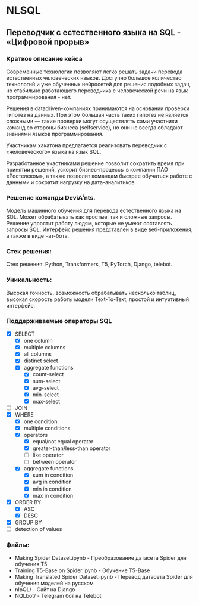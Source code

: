 # NLSQL

## Переводчик с естественного языка на SQL - «Цифровой прорыв»

### Краткое описание кейса
Современные технологии позволяют легко решать задачи перевода естественных человеческих языков. Доступно большое количество технологий и уже обученных нейросетей для решения подобных задач, но стабильно работающего переводчика с человеческой речи на язык программирования - нет. 

Решения в datadriven-компаниях принимаются на основании проверки гипотез на данных. При этом большая часть таких гипотез не является сложными — такие проверки могут осуществлять сами участники команд со стороны бизнеса (selfservice), но они не всегда обладают знаниями языков программирования.

Участникам хакатона предлагается реализовать переводчик с «человеческого» языка на язык SQL. 

Разработанное участниками решение позволит сократить время при принятии решений, ускорит бизнес-процессы в компании ПАО «Ростелеком», а также позволит командам быстрее обучаться работе с данными и сократит нагрузку на дата-аналитиков. 

### Решение команды DeviAⁱnts.
Модель машинного обучения для перевода естественного языка на SQL. Может обрабатывать как простые, так и сложные запросы.
Решение упростит работу людям, которые не умеют составлять запросы SQL. Интерфейс решения представлен в виде веб-приложения, а также в виде чат-бота.

### Стек решения:
Стек решения: Python, Transformers, T5, PyTorch, Django, telebot.

### Уникальность:
Высокая точность, возможность обрабатывать несколько таблиц, высокая скорость работы модели Text-To-Text, простой и интуитивный интерфейс.

### Поддерживаемые операторы SQL

- [X] SELECT
    - [X] one column
    - [X] multiple columns
    - [X] all columns
    - [X] distinct select
    - [X] aggregate functions
        - [X] count-select
        - [X] sum-select
        - [X] avg-select
        - [X] min-select
        - [X] max-select
- [ ] JOIN
- [X] WHERE
    - [X] one condition
    - [X] multiple conditions
    - [X] operators
        - [X] equal/not equal operator
        - [X] greater-than/less-than operator
        - [ ] like operator
        - [ ] between operator
    - [X] aggregate functions
        - [X] sum in condition
        - [X] avg in condition
        - [X] min in condition
        - [X] max in condition
- [X] ORDER BY
    - [X] ASC
    - [X] DESC
- [X] GROUP BY
- [ ] detection of values

### Файлы:
- Making Spider Dataset.ipynb - Преобразование датасета Spider для обучения T5
- Training T5-Base on Spider.ipynb - Обучение T5-Base
- Making Translated Spider Dataset.ipynb - Перевод датасета Spider для обучения моделей на русском
- nlpQL/ - Сайт на Django
- NQLbot/ - Telegram бот на Telebot
